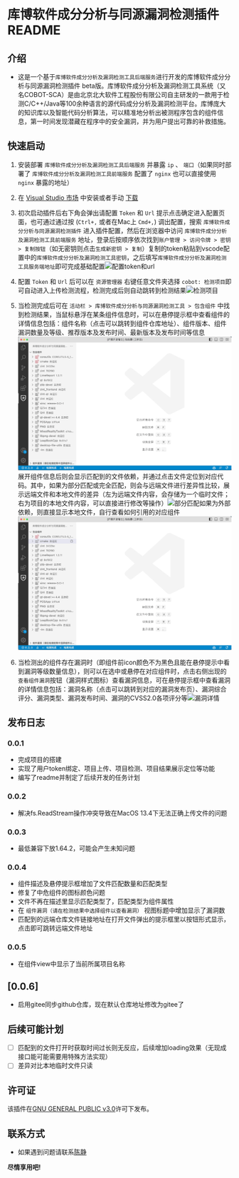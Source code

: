 # 库博软件成分分析与同源漏洞检测插件 README

## 介绍

* 这是一个基于`库博软件成分分析及漏洞检测工具后端服务`进行开发的库博软件成分分析与同源漏洞检测插件 beta版。库博软件成分分析及漏洞检测工具系统（又名COBOT-SCA）是由北京北大软件工程股份有限公司自主研发的一款用于检测C/C++/Java等100余种语言的源代码成分分析及漏洞检测平台。库博庞大的知识库以及智能代码分析算法，可以精准地分析出被测程序包含的组件信息，第一时间发现潜藏在程序中的安全漏洞，并为用户提出可靠的补救措施。

## 快速启动

1. 安装部署 `库博软件成分分析及漏洞检测工具后端服务` 并暴露 `ip` 、 `端口`（如果同时部署了 `库博软件成分分析及漏洞检测工具前端服务` 配置了 `nginx` 也可以直接使用 `nginx` 暴露的地址）

2. 在 [Visual Studio 市场] 中安装或者手动 [下载]

3. 初次启动插件后右下角会弹出请配置 `Token` 和 `Url` 提示点击确定进入配置页面，也可通过通过按 (`Ctrl+,` 或者在Mac上 `Cmd+,`) 调出配置，搜索 `库博软件成分分析与同源漏洞检测插件` 进入插件配置，然后在浏览器中访问 `库博软件成分分析及漏洞检测工具前端服务` 地址，登录后按顺序依次找到`账户管理 > 访问令牌 > 密钥 > 复制按钮`（如无密钥则点击`生成新密钥 > 复制`）复制的token粘贴到vscode配置中的`库博软件成分分析及漏洞检测工具密钥`，之后填写`库博软件成分分析及漏洞检测工具服务端地址`即可完成基础配置![配置token和url](/images/config-token-n-url.GIF)

4. 配置 `Token` 和 `Url` 后可以在 `资源管理器` 右键任意文件夹选择 `cobot: 检测项目`即可自动进入上传检测流程，检测完成后则自动跳转到检测结果![检测项目](/images/check-project.GIF)

5. 当检测完成后可在 `活动栏 > 库博软件成分分析与同源漏洞检测工具 > 包含组件` 中找到检测结果，当鼠标悬浮在某条组件信息时，可以在悬停提示框中查看组件的详情信息包括：组件名称（点击可以跳转到组件仓库地址）、组件版本、组件漏洞数量及等级、推荐版本及发布时间、最新版本及发布时间等信息![组件详情](/images/component-detail.GIF)展开组件信息后则会显示匹配到的文件依赖，并通过点击文件定位到对应代码。其中，如果为部分匹配或完全匹配，则会与远端文件进行差异性比较，展示远端文件和本地文件的差异（左为远端文件内容，会存储为一个临时文件；右为项目的本地文件内容，可以直接进行修改等操作）![部分匹配](/images/partly-match.GIF)如果为外部依赖，则直接显示本地文件，自行查看如何引用的对应组件![外部依赖](/images/external-dependecy.GIF)

6. 当检测出的组件存在漏洞时（即组件前icon颜色不为黑色且能在悬停提示中看到漏洞等级数量信息），则可以在选中或悬停在对应组件时，点击右侧出现的 `查看组件漏洞`按钮（漏洞样式图标）查看漏洞信息，可在悬停提示框中查看漏洞的详情信息包括：漏洞名称（点击可以跳转到对应的漏洞发布页）、漏洞综合评分、漏洞类型、漏洞发布时间、漏洞的CVSS2.0各项评分等![漏洞详情](/images/vulnerability-detail.GIF)

[Visual Studio 市场]: https://marketplace.visualstudio.com/items?itemName=PKUSE.hobot-vscode

[下载]: https://github.com/PKUSE-CN/hobot-vscode/releases

## 发布日志

### 0.0.1

* 完成项目的搭建
* 实现了用户token绑定、项目上传、项目检测、项目结果展示定位等功能
* 编写了readme并制定了后续开发的任务计划

### 0.0.2

* 解决fs.ReadStream操作冲突导致在MacOS 13.4下无法正确上传文件的问题

### 0.0.3

* 最低兼容下放1.64.2，可能会产生未知问题

### 0.0.4

* 组件描述及悬停提示框增加了文件匹配数量和匹配类型
* 修复了中危组件的图标颜色问题
* 文件不再在描述里显示匹配类型了，匹配类型为组件属性
* 在 `组件漏洞（请在检测结果中选择组件以查看漏洞）` 视图标题中增加显示了漏洞数
* 匹配到的远端仓库文件链接地址在打开文件弹出的提示框里以按钮形式显示，点击即可跳转远端文件地址

### 0.0.5

* 在组件view中显示了当前所属项目名称

## [0.0.6]

* 启用gitee同步github仓库，现在默认仓库地址修改为gitee了

## 后续可能计划

* [ ] 匹配到的文件打开时获取时间过长则无反应，后续增加loading效果（无现成接口能可能需要用特殊方法实现）
* [ ] 差异对比本地临时文件只读

## 许可证

该插件在[GNU GENERAL PUBLIC v3.0](/LICENSE)许可下发布。

## 联系方式

* 如果遇到问题请联系[陈静](mailto:chenjing@beidasoft.com)

**尽情享用吧!**
